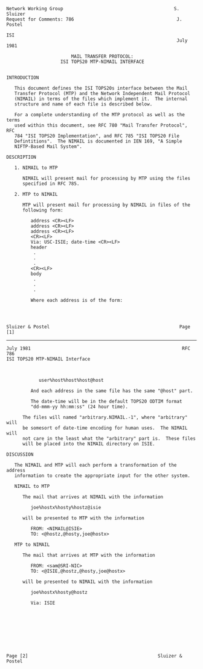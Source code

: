     Network Working Group                                         S. Sluizer
    Request for Comments: 786                                      J. Postel
                                                                         ISI
                                                                   July 1981

                            MAIL TRANSFER PROTOCOL:
                        ISI TOPS20 MTP-NIMAIL INTERFACE


    INTRODUCTION

       This document defines the ISI TOPS20s interface between the Mail
       Transfer Protocol (MTP) and the Network Independent Mail Protocol
       (NIMAIL) in terms of the files which implement it.  The internal
       structure and name of each file is described below.

       For a complete understanding of the MTP protocol as well as the terms
       used within this document, see RFC 780 "Mail Transfer Protocol", RFC
       784 "ISI TOPS20 Implementation", and RFC 785 "ISI TOPS20 File
       Defintitions".  The NIMAIL is documented in IEN 169, "A Simple
       NIFTP-Based Mail System".

    DESCRIPTION

       1. NIMAIL to MTP

          NIMAIL will present mail for processing by MTP using the files
          specified in RFC 785.

       2. MTP to NIMAIL

          MTP will present mail for processing by NIMAIL in files of the
          following form:

             address <CR><LF>
             address <CR><LF>
             address <CR><LF>
             <CR><LF>
             Via: USC-ISIE; date-time <CR><LF>
             header
              .
              .
              .
             <CR><LF>
             body
              .
              .
              .

             Where each address is of the form:




    Sluizer & Postel                                                Page [1]

------------------------------------------------------------------------

``` newpage
July 1981                                                        RFC 786
ISI TOPS20 MTP-NIMAIL Interface



            user%host%host%host@host

         And each address in the same file has the same "@host" part.

         The date-time will be in the default TOPS20 ODTIM format
         "dd-mmm-yy hh:mm:ss" (24 hour time).

      The files will named "arbitrary.NIMAIL.-1", where "arbitrary" will
      be somesort of date-time encoding for human uses.  The NIMAIL will
      not care in the least what the "arbitrary" part is.  These files
      will be placed into the NIMAIL directory on ISIE.

DISCUSSION

   The NIMAIL and MTP will each perform a transformation of the address
   information to create the appropriate input for the other system.

   NIMAIL to MTP

      The mail that arrives at NIMAIL with the information

         joe%hostx%hosty%hostz@isie

      will be presented to MTP with the information

         FROM: <NIMAIL@ISIE>
         TO: <@hostz,@hosty,joe@hostx>

   MTP to NIMAIL

      The mail that arrives at MTP with the information

         FROM: <sam@SRI-NIC>
         TO: <@ISIE,@hostz,@hosty,joe@hostx>

      will be presented to NIMAIL with the information

         joe%hostx%hosty@hostz

         Via: ISIE









Page [2]                                                Sluizer & Postel
```

